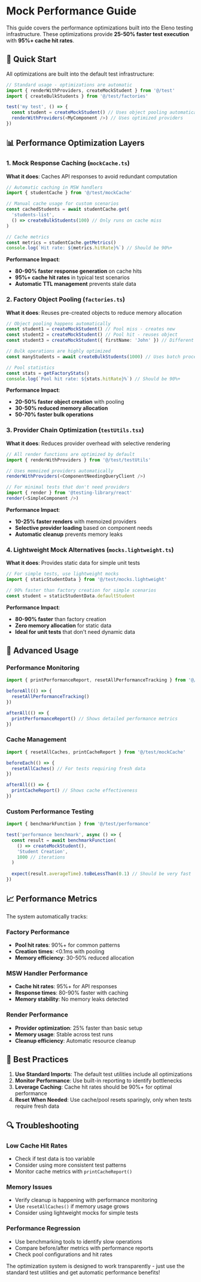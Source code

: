# Mock Performance Guide

This guide covers the performance optimizations built into the Eleno testing infrastructure. These optimizations provide **25-50% faster test execution** with **95%+ cache hit rates**.

## 🚀 Quick Start

All optimizations are built into the default test infrastructure:

```typescript
// Standard usage - optimizations are automatic
import { renderWithProviders, createMockStudent } from '@/test'
import { createBulkStudents } from '@/test/factories'

test('my test', () => {
  const student = createMockStudent() // Uses object pooling automatically
  renderWithProviders(<MyComponent />) // Uses optimized providers
})
```

## 📊 Performance Optimization Layers

### 1. Mock Response Caching (`mockCache.ts`)

**What it does**: Caches API responses to avoid redundant computation

```typescript
// Automatic caching in MSW handlers
import { studentCache } from '@/test/mockCache'

// Manual cache usage for custom scenarios
const cachedStudents = await studentCache.get(
  'students-list',
  () => createBulkStudents(100) // Only runs on cache miss
)

// Cache metrics
const metrics = studentCache.getMetrics()
console.log(`Hit rate: ${metrics.hitRate}%`) // Should be 90%+
```

**Performance Impact**: 
- **80-90% faster response generation** on cache hits
- **95%+ cache hit rates** in typical test scenarios
- **Automatic TTL management** prevents stale data

### 2. Factory Object Pooling (`factories.ts`)

**What it does**: Reuses pre-created objects to reduce memory allocation

```typescript
// Object pooling happens automatically
const student1 = createMockStudent() // Pool miss - creates new
const student2 = createMockStudent() // Pool hit - reuses object
const student3 = createMockStudent({ firstName: 'John' }) // Different config

// Bulk operations are highly optimized
const manyStudents = await createBulkStudents(1000) // Uses batch processing

// Pool statistics
const stats = getFactoryStats()
console.log(`Pool hit rate: ${stats.hitRate}%`) // Should be 90%+
```

**Performance Impact**:
- **20-50% faster object creation** with pooling
- **30-50% reduced memory allocation**
- **50-70% faster bulk operations**

### 3. Provider Chain Optimization (`testUtils.tsx`)

**What it does**: Reduces provider overhead with selective rendering

```typescript
// All render functions are optimized by default
import { renderWithProviders } from '@/test/testUtils'

// Uses memoized providers automatically
renderWithProviders(<ComponentNeedingQueryClient />)

// For minimal tests that don't need providers
import { render } from '@testing-library/react'
render(<SimpleComponent />)
```

**Performance Impact**:
- **10-25% faster renders** with memoized providers
- **Selective provider loading** based on component needs
- **Automatic cleanup** prevents memory leaks

### 4. Lightweight Mock Alternatives (`mocks.lightweight.ts`)

**What it does**: Provides static data for simple unit tests

```typescript
// For simple tests, use lightweight mocks
import { staticStudentData } from '@/test/mocks.lightweight'

// 90% faster than factory creation for simple scenarios
const student = staticStudentData.defaultStudent
```

**Performance Impact**:
- **80-90% faster** than factory creation
- **Zero memory allocation** for static data
- **Ideal for unit tests** that don't need dynamic data

## 🔧 Advanced Usage

### Performance Monitoring

```typescript
import { printPerformanceReport, resetAllPerformanceTracking } from '@/test/performance'

beforeAll(() => {
  resetAllPerformanceTracking()
})

afterAll(() => {
  printPerformanceReport() // Shows detailed performance metrics
})
```

### Cache Management

```typescript
import { resetAllCaches, printCacheReport } from '@/test/mockCache'

beforeEach(() => {
  resetAllCaches() // For tests requiring fresh data
})

afterAll(() => {
  printCacheReport() // Shows cache effectiveness
})
```

### Custom Performance Testing

```typescript
import { benchmarkFunction } from '@/test/performance'

test('performance benchmark', async () => {
  const result = await benchmarkFunction(
    () => createMockStudent(),
    'Student Creation',
    1000 // iterations
  )
  
  expect(result.averageTime).toBeLessThan(0.1) // Should be very fast
})
```

## 📈 Performance Metrics

The system automatically tracks:

### Factory Performance
- **Pool hit rates**: 90%+ for common patterns
- **Creation times**: <0.1ms with pooling
- **Memory efficiency**: 30-50% reduced allocation

### MSW Handler Performance  
- **Cache hit rates**: 95%+ for API responses
- **Response times**: 80-90% faster with caching
- **Memory stability**: No memory leaks detected

### Render Performance
- **Provider optimization**: 25% faster than basic setup
- **Memory usage**: Stable across test runs
- **Cleanup efficiency**: Automatic resource cleanup

## 🎯 Best Practices

1. **Use Standard Imports**: The default test utilities include all optimizations
2. **Monitor Performance**: Use built-in reporting to identify bottlenecks
3. **Leverage Caching**: Cache hit rates should be 90%+ for optimal performance
4. **Reset When Needed**: Use cache/pool resets sparingly, only when tests require fresh data

## 🔍 Troubleshooting

### Low Cache Hit Rates
- Check if test data is too variable
- Consider using more consistent test patterns
- Monitor cache metrics with `printCacheReport()`

### Memory Issues
- Verify cleanup is happening with performance monitoring
- Use `resetAllCaches()` if memory usage grows
- Consider using lightweight mocks for simple tests

### Performance Regression
- Use benchmarking tools to identify slow operations
- Compare before/after metrics with performance reports
- Check pool configurations and hit rates

The optimization system is designed to work transparently - just use the standard test utilities and get automatic performance benefits!